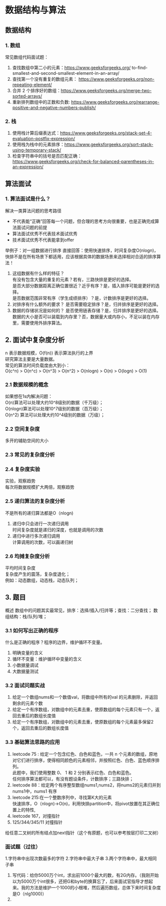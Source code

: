 # 数据结构与算法

## 数据结构
### 1. 数组
常见数组代码面试题：  
1. 查找数组中第二小的元素：https://www.geeksforgeeks.org/  to-find-smallest-and-second-smallest-element-in-an-array/
2. 查找第一个没有重复的数组元素： https://www.geeksforgeeks.org/non-repeating-element/  
3. 合并 2 个排序好的数组：https://www.geeksforgeeks.org/merge-two-sorted-arrays/  
4. 重新排列数组中的正数和负数: https://www.geeksforgeeks.org/rearrange-positive-and-negative-numbers-publish/

### 2. 栈
1. 使用栈计算后缀表达式：https://www.geeksforgeeks.org/stack-set-4-evaluation-postfix-expression/  
2. 使用栈为栈中的元素排序：https://www.geeksforgeeks.org/sort-stack-using-temporary-stack/  
3. 检查字符串中的括号是否匹配正确：https://www.geeksforgeeks.org/check-for-balanced-parentheses-in-an-expression/

## 算法面试
### 1. 算法面试是什么？
解决一类算法问题的思考路径  
- 不代表能“正确”回答每一个问题，但合理的思考方向很重要，也是正确完成算法面试问题的前提  
- 算法面试优秀不代表技术面试优秀  
- 技术面试优秀不代表能拿到offer  

举例子：对一组数据进行排序
直接回答：使用快速排序，时间复杂度O(nlogn)，快排不是在所有场景下都适用，应该根据具体的数据场景来选择相对合适的排序算法！  
1. 这组数据有什么样的特征？  
有没有包含大量的重复的元素？若有，三路快排是更好的选择。  
是否大部分数据距离正确位置很近？近乎有序？是，插入排序可能是更好的选择。  
是否数据范围非常有序（学生成绩排序）？是，计数排序是更好的选择。  
2. 对排序有什么额外的要求？
是否需要稳定排序？是，归并排序是更好的选择。  
3. 数据的存储状况是如何的？
是否使用链表存储？是，归并排序是更好的选择。  
数据的大小是否可以装载到内存里？否，数据量大或内存小，不足以装在内存里，需要使用外排序算法。  
## 2. 面试中复杂度分析
n 表示数据规模，O(f(n)) 表示算法执行的上界  
研究算法主要是大量数据。  
常见的算法时间负载度由大到小：  
O(c^n) > O(n^c) > O(n^3) > O(n^2) > O(nlogn) > O(n) > O(logn) > O(1)
### 2.1 数据规模的概念
如果想在1s内解决问题：  
O(n)算法可以处理大约10^8级别的数据（千万级）；  
O(nlogn)算法可以处理10^7级别的数据（百万级）；  
O(n^2) 算法可以处理大约10^4级别的数据（万级）；  
### 2.2 空间复杂度
多开的辅助空间的大小
### 2.3 常见的复杂度分析

### 2.4 复杂度实验
实验，观察趋势  
每次将数据规模扩大两倍，观察趋势
### 2.5 递归算法的复杂度分析
不是所有的递归算法都是O（nlogn)  
1. 递归中只会进行一次递归调用  
时间复杂度就是递归的深度，也就是调用的次数
2. 递归中进行多次递归调用  
计算调用的次数，可以画递归树

### 2.6 均摊复杂度分析
平均时间复杂度  
复杂度产生的震荡，复杂度退化；  
例如：动态数组，动态栈，动态队列；  

## 3. 题目
概述
数组中的问题其实最常见，排序：选择/插入/归并等；查找：二分查找；
数组结构：栈/队列/堆；  

### 3.1 如何写出正确的程序
什么是正确的程序？程序的边界，维护循环不变量。  
1. 明确变量的含义
2. 循环不变量：维护循环中变量的含义  
3. 小数据量调试
4. 大数据量测试

### 3.2 面试问题实战
1. 给定一个数组nums和一个数值val，将数组中所有的val 的元素删除，并返回剩余的元素个数
2. 给定一个有序数组，对数组中的元素去重，使原数组的每个元素只有一个，返回去重后的数组长度值
3. 给定一个有序数组，对数组中的元素去重，使原数组的每个元素最多保留2个，返回去重后的数组长度值

### 3.3 基础算法思路的应用
1. leetcode 75 : 给定一个包含红色、白色和蓝色，一共 n 个元素的数组，原地对它们进行排序，使得相同颜色的元素相邻，并按照红色、白色、蓝色顺序排列。  
此题中，我们使用整数 0、 1 和 2 分别表示红色、白色和蓝色。  
任何排序算法都可以，有没有题设条件，计数排序；三路快排；
2. leetcode 88：给定两个有序整型数组nums1,nums2，将nums2的元素归并到nums1中，nums1 有序
4. leetcode 215:在一个整数序列中，寻找第K大的元素  
快速排序，O（nlogn)->O(n)，利用快排partition中，将pivot放置在其正确位置上的特性,
5. leetcode 167，对撞指针
6. 125/344/345/11 对撞指针



给任意二叉树的所有结点加next指针（这个有原题，也可以参考按层打印二叉树）

### 面试题（过往）
1.字符串中出现次数最多的字符
2.字符串中最大子串
3.两个字符串中，最大相同子串
1. 写代码：给你5000万个int，求出前1000个最大的数，有2G内存。（我刚开始以为5000万个int很多，还把G和byte的换算忘了，后来面试官指导才想起来。我的方法是维护一个1000的小根堆，然后遍历数组，总体下来时间复杂度是O（nlg1000)）
1. 